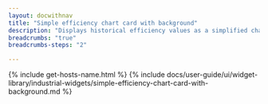 ```yaml
---
layout: docwithnav
title: "Simple efficiency chart card with background"
description: "Displays historical efficiency values as a simplified chart with background. Optionally may display the corresponding efficiency value."
breadcrumbs: "true"
breadcrumbs-steps: "2"

---
```

{% include get-hosts-name.html %}
{% include docs/user-guide/ui/widget-library/industrial-widgets/simple-efficiency-chart-card-with-background.md %}
